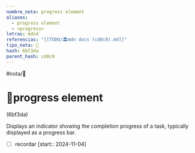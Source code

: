 ```yaml
---
nombre_nota: progress element
aliases:
  - progress element
  - <progress>
letras: mdnd
referencias: "[[TODO/🏛️mdn docs (cd8c0).md]]"
tipo_nota: 📑
hash: 6bf3da
parent_hash: cd8c0
---
```


#nota/📑

# 📑progress element
<div class="hash">(6bf3da)</div>

Displays an indicator showing the completion progress of a task, typically displayed as a progress bar.

- [ ] recordar  [start:: 2024-11-04]
